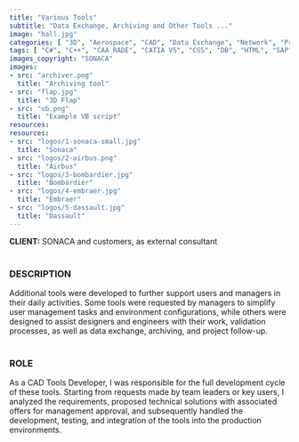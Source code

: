```yaml
---
title: "Various Tools"
subtitle: "Data Exchange, Archiving and Other Tools ..."
image: "hall.jpg"
categories: [ "3D", "Aerospace", "CAD", "Data Exchange", "Network", "Project Management", "Supply Chain", "Support", "Web" ]
tags: [ "C#", "C++", "CAA RADE", "CATIA V5", "CSS", "DB", "HTML", "SAP", "SQL", "Scripting", "VB", "VPM" ]
images_copyright: "SONACA"
images:
- src: "archiver.png"
  title: "Archiving tool"
- src: "flap.jpg"
  title: "3D Flap"
- src: "vb.png"
  title: "Example VB script"
resources:
resources:
- src: "logos/1-sonaca-small.jpg"
  title: "Sonaca"
- src: "logos/2-airbus.png"
  title: "Airbus"
- src: "logos/3-bombardier.jpg"
  title: "Bombardier"
- src: "logos/4-embraer.jpg"
  title: "Embraer"
- src: "logos/5-dassault.jpg"
  title: "Dassault"
---
```


<b>CLIENT:</b> SONACA and customers, as external consultant<br>
<br>

<h3>DESCRIPTION</h3>
Additional tools were developed to further support users and managers in their daily activities. Some tools were requested by managers to simplify user management tasks and environment configurations, while others were designed to assist designers and engineers with their work, validation processes, as well as data exchange, archiving, and project follow-up.<br>
<br>

<h3>ROLE</h3>
As a CAD Tools Developer, I was responsible for the full development cycle of these tools. Starting from requests made by team leaders or key users, I analyzed the requirements, proposed technical solutions with associated offers for management approval, and subsequently handled the development, testing, and integration of the tools into the production environments.<br>
